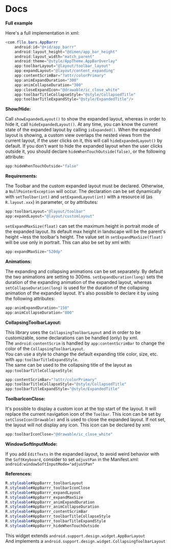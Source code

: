 Docs
=======

**Full example**

Here's a full implementation in xml:  

```java
<com.fllo.bars.AppBarrr
    android:id="@+id/app_barrr"
    android:layout_height="@dimen/app_bar_height"
    android:layout_width="match_parent"
    android:theme="@style/AppTheme.AppBarOverlay"
    app:toolbarLayout="@layout/toolbar_layout"
    app:expandLayout="@layout/content_expanding"
    app:contentScrimBar="?attr/colorPrimary"
    app:animExpandDuration="300"
    app:animCollapseDuration="300"
    app:closeExpandIcon="@drawable/ic_close_white"
    app:toolbarTitleCollapseStyle="@style/CollapsedTitle"
    app:toolbarTitleExpandStyle="@style/ExpandedTitle"/>
```

**Show/Hide:**

Call `showExpandedLayout()` to show the expanded layout, whereas in order to hide it, call `hideExpandedLayout()`. At any time, you can know the current state of the expanded layout by calling `isExpanded()`. When the expanded layout is showing, a custom view overlaps the nested views from the current layout, if the user clicks on it, this will call `hideExpandedLayout()` by default. If you don't want to hide the expanded layout when the user clicks outside it, you should declare `hideWhenTouchOutside(false)`, or the following attribute: 

```java
app:hideWhenTouchOutside="false"
```

**Requirements:**  

The Toolbar and the custom expanded layout must be declared. Otherwise, a `NullPointerException` will occur. The declaration can be set dynamically with `setToolbar(int)` and `setExpandLayout(int)` with a resource id (as `R.layout.xxx`) in parameter, or by attributes:  

```java
app:toolbarLayout="@layout/toolbar"
app:expandLayout="@layout/customlayout"
```

`setExpandMaxSize(float)` can set the maximum height in portrait mode of the expanded layout. Its default max height in landscape will be the parent's height ~less the toolbar's height. The value set in `setExpandMaxSize(float)` will be use only in portrait. This can also be set by xml with: 

```java
app:expandMaxSize="520dp"
```

**Animations:**  

The expanding and collapsing animations can be set separately. By default the two animations are setting to 300ms. `setExpandDuration(long)` sets the duration of the expanding animation of the expanded layout, whereas `setCollapseDuration(long)` is used for the duration of the collapsing animation of the expanded layout. It's also possible to declare it by using the following attributes:  

```java
app:animExpandDuration="150"
app:animCollapseDuration="800"
```

**CollapsingToolbarLayout:**  

This library uses the `CollapsingToolbarLayout` and in order to be customizable, some declarations can be handled (only) by xml.  
The `android:contentScrim` is handled by `app:contentScrimBar` to change the color of the `CollapsingToolbarLayout`.  
You can use a style to change the default expanding title color, size, etc. with `app:toolbarTitleExpandStyle`.  
The same can be used to the collapsing title of the layout as `app:toolbarTitleCollapseStyle`:  

```java
app:contentScrimBar="?attr/colorPrimary"
app:toolbarTitleCollapseStyle="@style/CollapsedTitle"
app:toolbarTitleExpandStyle="@style/ExpandedTitle"
```

**ToolbarIconClose:**  

It's possible to display a custom icon at the top start of the layout. It will replace the current navigation icon of the `Toolbar`. This icon can be set by `setCloseIcon(Drawable)` and is used to close the expanded layout. If not set, the layout will not display any icon. This icon can be declared by xml:  

```java
app:toolbarIconClose="@drawable/ic_close_white"
```

**WindowSoftInputMode:**

If you add `EditTexts` in the expanded layout, to avoid weird behavior with the `SoftKeyboard`, consider to set `adjustPan` in the Manifest.xml: `android:windowSoftInputMode="adjustPan"`  

**References:**  

```java
R.styleable#AppBarrr_toolbarLayout
R.styleable#AppBarrr_toolbarIconClose
R.styleable#AppBarrr_expandLayout
R.styleable#AppBarrr_expandMaxSize
R.styleable#AppBarrr_animExpandDuration
R.styleable#AppBarrr_animCollapseDuration
R.styleable#AppBarrr_contentScrimBar
R.styleable#AppBarrr_toolbarTitleCollapseStyle
R.styleable#AppBarrr_toolbarTitleExpandStyle
R.styleable#AppBarrr_hideWhenTouchOutside
```

This widget extends `android.support.design.widget.AppBarLayout`  
And implements a `android.support.design.widget.CollapsingToolbarLayout`  
